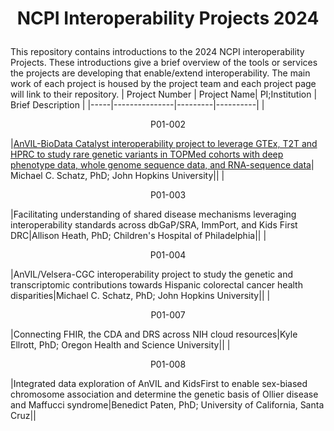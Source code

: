 # <p align=center> NCPI Interoperability Projects 2024 </p>
This repository contains introductions to the 2024 NCPI interoperability Projects. These introductions give a brief overview of the tools or services the projects are developing that enable/extend interoperability. The main work of each project is housed by the project team and each project page will link to their repository. 
| Project Number | Project Name| PI;Institution | Brief Description |
|-----|---------------|---------|----------|
|<p align=center>P01-002</p>|[AnVIL-BioData Catalyst interoperability project to leverage GTEx, T2T and HPRC to study rare genetic variants in TOPMed cohorts with deep phenotype data, whole genome sequence data, and RNA-sequence data](https://github.com/tywall28/NCPI-Interoperability-Projects-Test/blob/main/AnVIL-BioData%20Catalyst%20interoperability%20project%20to%20leverage%20GTEx%2C%20T2T%20and%20HPRC%20to%20study%20rare%20genetic%20variants%20in%20TOPMed%20cohorts%20with%20deep%20phenotype%20data%2C%20whole%20genome%20sequence%20data%2C%20and%20RNA-sequence%20data.md)| Michael C. Schatz, PhD; John Hopkins University||
|<p align=center>P01-003</p>|Facilitating understanding of shared disease mechanisms leveraging interoperability standards across dbGaP/SRA, ImmPort, and Kids First DRC|Allison Heath, PhD; Children's Hospital of Philadelphia||
|<p align=center>P01-004</p>|AnVIL/Velsera-CGC interoperability project to study the genetic and transcriptomic contributions towards Hispanic colorectal cancer health disparities|Michael C. Schatz, PhD; John Hopkins University||
|<p align=center>P01-007</p>|Connecting FHIR, the CDA and DRS across NIH cloud resources|Kyle Ellrott, PhD; Oregon Health and Science University||
|<p align=center>P01-008</p>|Integrated data exploration of AnVIL and KidsFirst to enable sex-biased chromosome association and determine the genetic basis of Ollier disease and Maffucci syndrome|Benedict Paten, PhD; University of California, Santa Cruz||
